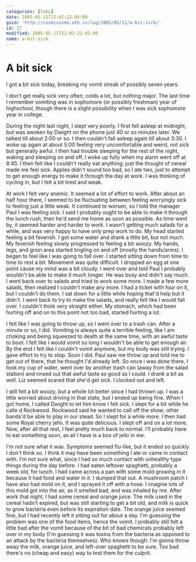 ```yaml
---
categories: [toby]
date: 2005-05-11T22:02:22-05:00
guid: 'http://cosmicosmo.ath.cx/log/2005/05/11/a-bit-sick/'
id: 27
modified: 2005-05-11T22:02:22-05:00
name: a-bit-sick
---
```


A bit sick
==========

I got a bit sick today, breaking my vomit streak of possibly seven years.

I don't get really sick very often; colds a lot, but nothing major.  The last time I remember vomiting was in sophomore (or possibly freshman) year of highschool, though there is a slight possibility when I was sick sophomore year in college.

During the night last night, I slept very poorly.  I first fell asleep at midnight, but was awoken by Dwight on the phone just 40 or so minutes later.  We talked till about 2:00 or so.  I then couldn't fall asleep again till about 3:30.  I woke up again at about 5:00 feeling very uncomfortable and weird, not sick but generally awful.  I then had trouble sleeping for the rest of the night, waking and sleeping on and off.  I woke up fully when my alarm went off at 8:45.  I then felt like I couldn't really eat anything; just the thought of cereal made me feel sick.  Apples didn't sound too bad, so I ate two, just to attempt to get enough energy to make it through the day at work.  I was thinking of cycling in, but I felt a bit tired and weak.

At work I felt very anemic.  It seemed a lot of effort to work.  After about an half hour there, I seemed to be fluctuating between feeling worryingly sick to feeling just a little weak.  It continued to worsen, so I told the manager Paul I was feeling sick.  I said I probably ought to be able to make it through the lunch rush, then he'd send me home as soon as possible.  As time went by, it seemed harder and harder to work.  I wasn't getting much salads for a while, and was very happy to have only prep work to do.  My head started feeling a bit feverish.  I got some water and drank a little bit, but not much.  My feverish feeling slowly progressed to feeling a bit woozy.  My hands, legs, and groin area started tingling on and off (mostly the hands/arms).  I began to feel like I was going to fall over.  I started sitting down from time to time to rest a bit.  Movement was quite difficult.  I dropped an egg at one point cause my mind was a bit cloudy.  I went over and told Paul I probably wouldn't be able to make it much longer.  He was busy and didn't say much.  I went back over to salads and tried to work some more.  I made a few more salads, then realized I couldn't make any more.  I had a ticket with four on it, but I couldn't do them.  I sat down for a little while hoping that'd help but it didn't.  I went back to try to make the salads, and really felt like I would fall over.  I couldn't think very straight either.  My stomach, which had been hurting off and on to this point not too bad, started hurting a lot.

I felt like I was going to throw up, so I went over to a trash can.  After a minute or so, I did.  Vomiting is always quite a terrible feeling, like I am choking and being squeezed to death at the same time, with an awful taste to boot.  I felt like I would vomit so long I wouldn't be able to get enough air.  By the end I felt like I couldn't vomit anymore, but my body was still trying.  I gave effort to try to stop.  Soon I did.  Paul saw me throw up and told me to get out of there, that he thought I'd already left.  So once i was done there, I took my cup of water, went over by another trash can (away from the salad station) and rinsed out that awful taste as good as I could.  I drank a bit as well.  Liz seemed scared that she'd get sick.  I clocked out and left. 

I still felt a bit woozy, but a whole lot better since I had thrown up.  I was a little worried about driving in that state, but I ended up being fine.  When I got home, I called Dwight to let him know I felt sick.  I slept for a bit while he calle d Rockwood.  Rockwood said he wanted to call off the show; other bands'd be able to play in our stead.  So I slept for a while more.  I then had some Royal cherry jello.  It was quite delicious.  I slept off and on a lot more.  Now, after all that rest, I feel pretty much back to normal.  I'll probably have to eat something soon, as all I have is a box of jello in me.

I'm not sure what it was.  Symptoms seemed flu-like, but it ended so quickly I don't think so.  I think it may have been something I ate or came in contact with.  I'm not sure what, since I had so much contact with unhealthy type things during the day before.  I had eaten leftover spaghetti, probably a week old, for lunch.  I had came across a pan with some mold growing in it because it had food and water in it.  I dumped that out.  A mushroom patch I have also had mold on it, and I sprayed it off with a hose.  I imagine lots of this mold got into the air, as it smelled bad, and was inhaled by me.  After work that night, I had some cereal and orange juice.  The milk used in the cereal hadn't expired, but was still starting to get a bit old, and milk is quick to grow bacteria even before its expiration date.  The orange juice seemed fine, but I had recently left it sitting out for about a day.  I'm guessing the problem was one of the food items, hence the vomit.  I probably still felt a little bad after the vomit because of the bit of bad chemicals probably left over in my body (I'm guessing it was toxins from the bacteria as opposed to an attack by the bacteria themselves).  Who knows though:  I'm gonna throw away the milk, orange juice, and left-over spaghetti to be sure.  Too bad there's no (cheap and easy) way to test them for the culprit.
